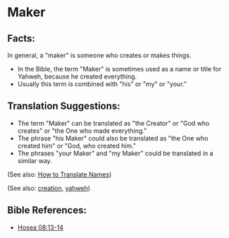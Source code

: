 # Maker #

## Facts: ##

In general, a "maker" is someone who creates or makes things. 

* In the Bible, the term "Maker" is sometimes used as a name or title for Yahweh, because he created everything.
* Usually this term is combined with "his" or "my" or "your."

## Translation Suggestions: ##

* The term "Maker" can be translated as "the Creator" or "God who creates" or "the One who made everything."
* The phrase "his Maker" could also be translated as "the One who created him" or "God, who created him."
* The phrases "your Maker" and "my Maker" could be translated in a similar way.

(See also: [How to Translate Names](https://git.door43.org/Door43/en-ta-translate-vol1/src/master/content/translate_names.md))

(See also: [creation](../other/creation.md), [yahweh](../kt/yahweh.md))

## Bible References: ##

* [Hosea 08:13-14](https://door43.org/en/bible/notes/hos/08/13)

